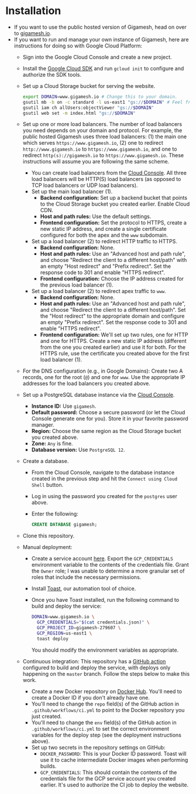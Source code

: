 # Installation

- If you want to use the public hosted version of Gigamesh, head on over to [gigamesh.io](https://www.gigamesh.io/).
- If you want to run and manage your own instance of Gigamesh, here are instructions for doing so with Google Cloud Platform:
  - Sign into the Google Cloud Console and create a new project.
  - Install the [Google Cloud SDK](https://cloud.google.com/sdk/install) and run `gcloud init` to configure and authorize the SDK tools.
  - Set up a Cloud Storage bucket for serving the website.

    ```sh
    export DOMAIN=www.gigamesh.io # Change this to your domain.
    gsutil mb -b on -c standard -l us-east1 "gs://$DOMAIN" # Feel free to change `us-east1` to something else.
    gsutil iam ch allUsers:objectViewer "gs://$DOMAIN"
    gsutil web set -m index.html "gs://$DOMAIN"
    ```
  - Set up one or more load balancers. The number of load balancers you need depends on your domain and protocol. For example, the public hosted Gigamesh uses three load balancers: (1) the main one which serves `https://www.gigamesh.io`, (2) one to redirect `http://www.gigamesh.io` to `https://www.gigamesh.io`, and one to redirect `http(s)://gigamesh.io` to `https://www.gigamesh.io`. These instructions will assume you are following the same scheme.
    - You can create load balancers from the [Cloud Console](https://console.cloud.google.com/net-services/loadbalancing/list). All three load balancers will be HTTP(S) load balancers (as opposed to TCP load balancers or UDP load balancers).
    - Set up the main load balancer (1).
      - **Backend configuration:** Set up a backend bucket that points to the Cloud Storage bucket you created earlier. Enable Cloud CDN.
      - **Host and path rules:** Use the default settings.
      - **Frontend configuration:** Set the protocol to HTTPS, create a new static IP address, and create a single certificate configured for both the apex and the `www` subdomain.
    - Set up a load balancer (2) to redirect HTTP traffic to HTTPS.
      - **Backend configuration:** None.
      - **Host and path rules:** Use an "Advanced host and path rule", and choose "Redirect the client to a different host/path" with an empty "Host redirect" and "Prefix redirect". Set the response code to 301 and enable "HTTPS redirect".
      - **Frontend configuration:** Choose the IP address created for the previous load balancer (1).
    - Set up a load balancer (2) to redirect apex traffic to `www`.
      - **Backend configuration:** None.
      - **Host and path rules:** Use an "Advanced host and path rule", and choose "Redirect the client to a different host/path". Set the "Host redirect" to the appropriate domain and configure an empty "Prefix redirect". Set the response code to 301 and enable "HTTPS redirect".
      - **Frontend configuration:** We'll set up two rules, one for HTTP and one for HTTPS. Create a new static IP address (different from the one you created earlier) and use it for both. For the HTTPS rule, use the certificate you created above for the first load balancer (1).
  - For the DNS configuration (e.g., in Google Domains): Create two A records, one for the root (`@`) and one for `www`. Use the appropriate IP addresses for the load balancers you created above.
  - Set up a PostgreSQL database instance via the [Cloud Console](https://console.cloud.google.com/sql/create-instance-postgres).
    - **Instance ID:** Use `gigamesh`.
    - **Default password:** Choose a secure password (or let the Cloud Console generate one for you). Store it in your favorite password manager.
    - **Region:** Choose the same region as the Cloud Storage bucket you created above.
    - **Zone:** `Any` is fine.
    - **Database version:** Use `PostgreSQL 12`.
  - Create a database.
    - From the Cloud Console, navigate to the database instance created in the previous step and hit the `Connect using Cloud Shell` button.
    - Log in using the password you created for the `postgres` user above.
    - Enter the following:

      ```sql
      CREATE DATABASE gigamesh;
      ```
  - Clone this repository.
  - Manual deployment:
    - Create a service account [here](https://console.cloud.google.com/apis/credentials/serviceaccountkey). Export the `GCP_CREDENTIALS` environment variable to the contents of the credentials file. Grant the `Owner` role; I was unable to determine a more granular set of roles that include the necessary permissions.
    - Install [Toast](https://github.com/stepchowfun/toast), our automation tool of choice.
    - Once you have Toast installed, run the following command to build and deploy the service:

      ```sh
      DOMAIN=www.gigamesh.io \
        GCP_CREDENTIALS="$(cat credentials.json)" \
        GCP_PROJECT_ID=gigamesh-279607 \
        GCP_REGION=us-east1 \
        toast deploy
      ```

      You should modify the environment variables as appropriate.
  - Continuous integration: This repository has a [GitHub action](https://github.com/stepchowfun/gigamesh/blob/master/.github/workflows/ci.yml) configured to build and deploy the service, with deploys only happening on the `master` branch. Follow the steps below to make this work.
    - Create a new Docker repository on [Docker Hub](https://hub.docker.com/). You'll need to create a Docker ID if you don't already have one.
    - You'll need to change the `repo` field(s) of the GitHub action in `.github/workflows/ci.yml` to point to the Docker repository you just created.
    - You'll need to change the `env` field(s) of the GitHub action in `.github/workflows/ci.yml` to set the correct environment variables for the deploy step (see the deployment instructions above).
    - Set up two secrets in the repository settings on GitHub:
      - `DOCKER_PASSWORD`: This is your Docker ID password. Toast will use it to cache intermediate Docker images when performing builds.
      - `GCP_CREDENTIALS`: This should contain the contents of the credentials file for the GCP service account you created earlier. It's used to authorize the CI job to deploy the website.
